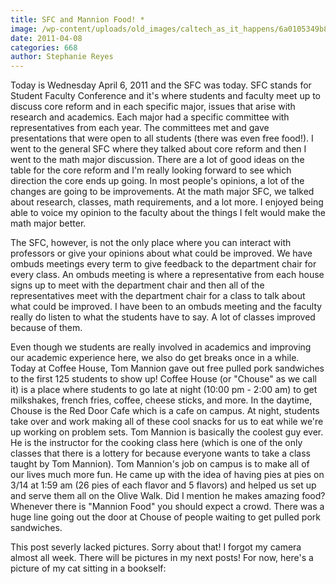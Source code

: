 ```yaml
---
title: SFC and Mannion Food! *
image: /wp-content/uploads/old_images/caltech_as_it_happens/6a0105349b8251970b0147e3cc4b1e970b.jpg
date: 2011-04-08
categories: 668
author: Stephanie Reyes
---
```


Today is Wednesday April 6, 2011 and the SFC was today. SFC stands for Student Faculty Conference and it's where students and faculty meet up to discuss core reform and in each specific major, issues that arise with research and academics. Each major had a specific committee with representatives from each year. The committees met and gave presentations that were open to all students (there was even free food!). I went to the general SFC where they talked about core reform and then I went to the math major discussion. There are a lot of good ideas on the table for the core reform and I'm really looking forward to see which direction the core ends up going. In most people's opinions, a lot of the changes are going to be improvements. At the math major SFC, we talked about research, classes, math requirements, and a lot more. I enjoyed being able to voice my opinion to the faculty about the things I felt would make the math major better.

The SFC, however, is not the only place where you can interact with professors or give your opinions about what could be improved. We have ombuds meetings every term to give feedback to the department chair for every class. An ombuds meeting is where a representative from each house signs up to meet with the department chair and then all of the representatives meet with the department chair for a class to talk about what could be improved. I have been to an ombuds meeting and the faculty really do listen to what the students have to say. A lot of classes improved because of them.

Even though we students are really involved in academics and improving our academic experience here, we also do get breaks once in a while. Today at Coffee House, Tom Mannion gave out free pulled pork sandwiches to the first 125 students to show up! Coffee House (or "Chouse" as we call it) is a place where students to go late at night (10:00 pm - 2:00 am) to get milkshakes, french fries, coffee, cheese sticks, and more. In the daytime, Chouse is the Red Door Cafe which is a cafe on campus. At night, students take over and work making all of these cool snacks for us to eat while we're up working on problem sets. Tom Mannion is basically the coolest guy ever. He is the instructor for the cooking class here (which is one of the only classes that there is a lottery for because everyone wants to take a class taught by Tom Mannion). Tom Mannion's job on campus is to make all of our lives much more fun. He came up with the idea of having pies at pies on 3/14 at 1:59 am (26 pies of each flavor and 5 flavors) and helped us set up and serve them all on the Olive Walk. Did I mention he makes amazing food? Whenever there is "Mannion Food" you should expect a crowd. There was a huge line going out the door at Chouse of people waiting to get pulled pork sandwiches.

This post severly lacked pictures. Sorry about that! I forgot my camera almost all week. There will be pictures in my next posts! For now, here's a picture of my cat sitting in a bookself:

